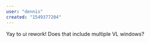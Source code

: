 ```yaml
---
user: "dennis"
created: "1549377204"
---
```


Yay to ui rework! Does that include multiple VL windows?

